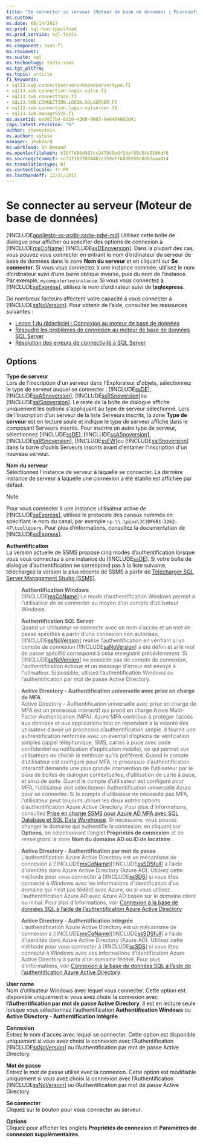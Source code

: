 ```yaml
---
title: "Se connecter au serveur (Moteur de base de données) | Microsoft Docs"
ms.custom: 
ms.date: 08/14/2017
ms.prod: sql-non-specified
ms.prod_service: sql-tools
ms.service: 
ms.component: ssms-f1
ms.reviewer: 
ms.suite: sql
ms.technology: tools-ssms
ms.tgt_pltfrm: 
ms.topic: article
f1_keywords:
- sql13.swb.connectoserverunknownservertype.f1
- sql13.swb.connection.login.sqlce.f1
- sql13.swb.connecttoce.f1
- SQL13.SWB.CONNECTION.LOGIN.SQLSERVER.F1
- sql13.swb.connection.login.sqlserver.f1
- sql13.swb.manageSS2k.f1
ms.assetid: ee9017b4-8a19-4360-9003-9e6484082d41
caps.latest.revision: "6"
author: stevestein
ms.author: sstein
manager: jhubbard
ms.workload: On Demand
ms.openlocfilehash: b70f7d86d487cc947940edf5daf89c54d9186df6
ms.sourcegitcommit: cc71f1027884462c359effb898390c8d97eaa414
ms.translationtype: HT
ms.contentlocale: fr-FR
ms.lasthandoff: 12/21/2017
---
```

# <a name="connect-to-server-database-engine"></a>Se connecter au serveur (Moteur de base de données)
[!INCLUDE[appliesto-ss-asdb-asdw-pdw-md](../../includes/appliesto-ss-asdb-asdw-pdw-md.md)] Utilisez cette boîte de dialogue pour afficher ou spécifier des options de connexion à [!INCLUDE[msCoName](../../includes/msconame_md.md)] [!INCLUDE[ssDEnoversion](../../includes/ssdenoversion_md.md)]. Dans la plupart des cas, vous pouvez vous connecter en entrant le nom d’ordinateur du serveur de base de données dans la zone **Nom du serveur** et en cliquant sur **Se connecter**. Si vous vous connectez à une instance nommée, utilisez le nom d’ordinateur suivi d’une barre oblique inverse, puis du nom de l’instance. Par exemple, `mycomputer\myinstance`. Si vous vous connectez à [!INCLUDE[ssExpress](../../includes/ssexpress_md.md)], utilisez le nom d’ordinateur suivi de **\sqlexpress**.  
  
De nombreux facteurs affectent votre capacité à vous connecter à [!INCLUDE[ssNoVersion](../../includes/ssnoversion_md.md)]. Pour obtenir de l’aide, consultez les ressources suivantes :  
- [Leçon 1 du didacticiel : Connexion au moteur de base de données](../../relational-databases/lesson-1-connecting-to-the-database-engine.md)  
- [Résoudre les problèmes de connexion au moteur de base de données SQL Server](../../database-engine/configure-windows/troubleshoot-connecting-to-the-sql-server-database-engine.md)  
- [Résolution des erreurs de connectivité à SQL Server](https://support.microsoft.com/help/4009936/solving-connectivity-errors-to-sql-server)   
  
## <a name="options"></a>Options  
**Type de serveur**  
Lors de l'inscription d'un serveur dans l'Explorateur d'objets, sélectionnez le type de serveur auquel se connecter : [!INCLUDE[ssDE](../../includes/ssde_md.md)], [!INCLUDE[ssASnoversion](../../includes/ssasnoversion_md.md)], [!INCLUDE[ssRSnoversion](../../includes/ssrsnoversion_md.md)]ou [!INCLUDE[ssISnoversion](../../includes/ssisnoversion_md.md)]. Le reste de la boîte de dialogue affiche uniquement les options s'appliquant au type de serveur sélectionné. Lors de l’inscription d’un serveur de la liste Serveurs inscrits, la zone **Type de serveur** est en lecture seule et indique le type de serveur affiché dans le composant Serveurs inscrits. Pour inscrire un autre type de serveur, sélectionnez [!INCLUDE[ssDE](../../includes/ssde_md.md)], [!INCLUDE[ssASnoversion](../../includes/ssasnoversion_md.md)], [!INCLUDE[ssRSnoversion](../../includes/ssrsnoversion_md.md)], [!INCLUDE[ssEW](../../includes/ssew_md.md)]ou [!INCLUDE[ssISnoversion](../../includes/ssisnoversion_md.md)] dans la barre d'outils Serveurs inscrits avant d'entamer l'inscription d'un nouveau serveur.  
  
**Nom du serveur**  
Sélectionnez l'instance de serveur à laquelle se connecter. La dernière instance de serveur à laquelle une connexion a été établie est affichée par défaut.  
  
> [!NOTE]  
> Pour vous connecter à une instance utilisateur active de [!INCLUDE[ssExpress](../../includes/ssexpress_md.md)], utilisez le protocole des canaux nommés en spécifiant le nom du canal, par exemple `np:\\.\pipe\3C3DF6B1-2262-47\tsql\query`. Pour plus d’informations, consultez la documentation de [!INCLUDE[ssExpress](../../includes/ssexpress_md.md)].  
  
**Authentification**  
La version actuelle de SSMS propose cinq modes d’authentification lorsque vous vous connectez à une instance du [!INCLUDE[ssDE](../../includes/ssde_md.md)]. Si votre boîte de dialogue d’authentification ne correspond pas à la liste suivante, téléchargez la version la plus récente de SSMS à partir de [Télécharger SQL Server Management Studio (SSMS)](../download-sql-server-management-studio-ssms.md).  

  
  > **Authentification Windows**  
[!INCLUDE[msCoName](../../includes/msconame_md.md)] Le mode d’authentification Windows permet à l’utilisateur de se connecter au moyen d’un compte d’utilisateur Windows.  
  
  > **Authentification SQL Server**  
  > Quand un utilisateur se connecte avec un nom d’accès et un mot de passe spécifiés à partir d’une connexion non autorisée, [!INCLUDE[ssNoVersion](../../includes/ssnoversion_md.md)] réalise l’authentification en vérifiant si un compte de connexion [!INCLUDE[ssNoVersion](../../includes/ssnoversion_md.md)] a été défini et si le mot de passe spécifié correspond à celui enregistré précédemment. Si [!INCLUDE[ssNoVersion](../../includes/ssnoversion_md.md)] ne possède pas de compte de connexion, l'authentification échoue et un message d'erreur est envoyé à l'utilisateur. Si possible, utilisez l’authentification Windows ou l’authentification par mot de passe Active Directory.  

  > **Active Directory - Authentification universelle avec prise en charge de MFA**  
Active Directory - Authentification universelle avec prise en charge de MFA est un processus interactif qui prend en charge Azure Multi-Factor Authentication (MFA). Azure MFA contribue à protéger l’accès aux données et aux applications tout en répondant à la volonté des utilisateur d’avoir un processus d’authentification simple. Il fournit une authentification renforcée avec un éventail d’options de vérification simples (appel téléphonique, SMS, cartes à puce avec code confidentiel ou notification d’application mobile), ce qui permet aux utilisateurs de choisir la méthode qu’ils préfèrent. Quand le compte d’utilisateur est configuré pour MFA, le processus d’authentification interactif demande une plus grande intervention de l’utilisateur par le biais de boîtes de dialogue contextuelles, d’utilisation de carte à puce, et ainsi de suite. Quand le compte d’utilisateur est configuré pour MFA, l’utilisateur doit sélectionner Authentification universelle Azure pour se connecter. Si le compte d’utilisateur ne nécessite pas MFA, l’utilisateur peut toujours utiliser les deux autres options d’authentification Azure Active Directory. Pour plus d’informations, consultez [Prise en charge SSMS pour Azure AD MFA avec SQL Database et SQL Data Warehouse](https://azure.microsoft.com/documentation/articles/sql-database-ssms-mfa-authentication/). Si nécessaire, vous pouvez changer le domaine qui authentifie la connexion, en cliquant sur **Options**, en sélectionnant l’onglet **Propriétés de connexion** et en renseignant la zone **Nom du domaine AD ou ID de locataire** .  

  > **Active Directory - Authentification par mot de passe**  
L’authentification Azure Active Directory est un mécanisme de connexion à [!INCLUDE[msCoName](../../includes/msconame_md.md)][!INCLUDE[ssSDSfull](../../includes/sssdsfull_md.md)] à l’aide d’identités dans Azure Active Directory (Azure AD).  Utilisez cette méthode pour vous connecter à [!INCLUDE[ssSDS](../../includes/sssds_md.md)] si vous êtes connecté à Windows avec les informations d’identification d’un domaine qui n’est pas fédéré avec Azure, ou si vous utilisez l’authentification Azure AD avec Azure AD basée sur le domaine client ou initial. Pour plus d’informations, voir [Connexion à la base de données SQL à l’aide de l’authentification Azure Active Directory](https://azure.microsoft.com/documentation/articles/sql-database-aad-authentication/).  
  
  > **Active Directory - Authentification intégrée**  
L’authentification Azure Active Directory est un mécanisme de connexion à [!INCLUDE[msCoName](../../includes/msconame_md.md)][!INCLUDE[ssSDSfull](../../includes/sssdsfull_md.md)] à l’aide d’identités dans Azure Active Directory (Azure AD). Utilisez cette méthode pour vous connecter à [!INCLUDE[ssSDS](../../includes/sssds_md.md)] si vous êtes connecté à Windows avec vos informations d’identification Azure Active Directory à partir d’un domaine fédéré. Pour plus d’informations, voir [Connexion à la base de données SQL à l’aide de l’authentification Azure Active Directory](https://azure.microsoft.com/documentation/articles/sql-database-aad-authentication/).  
  
**User name**  
Nom d’utilisateur Windows avec lequel vous connecter. Cette option est disponible uniquement si vous avez choisi la connexion avec **l’Authentification par mot de passe Active Directory**. Il est en lecture seule lorsque vous sélectionnez l’authentification **Authentification Windows** ou **Active Directory - Authentification intégrée**.  
  
**Connexion**  
Entrez le nom d'accès avec lequel se connecter. Cette option est disponible uniquement si vous avez choisi la connexion avec l’Authentification [!INCLUDE[ssNoVersion](../../includes/ssnoversion_md.md)] ou l’Authentification par mot de passe Active Directory.  
  
**Mot de passe**  
Entrez le mot de passe utilisé avec la connexion. Cette option est modifiable uniquement si vous avez choisi la connexion avec l’Authentification [!INCLUDE[ssNoVersion](../../includes/ssnoversion_md.md)] ou l’Authentification par mot de passe Active Directory.  
  
**Se connecter**  
Cliquez sur le bouton pour vous connecter au serveur.  
  
**Options**  
Cliquez pour afficher les onglets **Propriétés de connexion** et **Paramètres de connexion supplémentaires**.  
  
